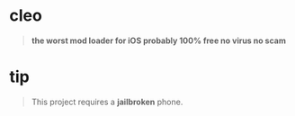 # cleo
> **the worst mod loader for iOS probably
100% free no virus no scam**
>
 # tip
> This project requires a **jailbroken** phone.
